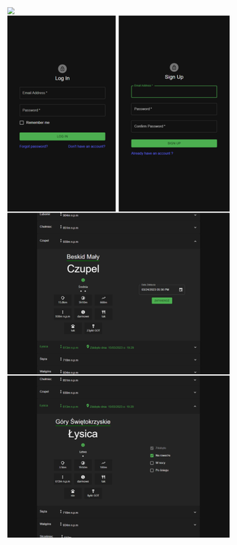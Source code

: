 <img src='/src/flags.png'/>
<img src='/readmeimg/1.png'/>
<img src='/readmeimg/2.png'/>
<img src='/readmeimg/3.png'/>
